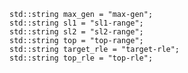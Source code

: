 
	std::string max_gen = "max-gen";
	std::string sl1 = "sl1-range";
	std::string sl2 = "sl2-range";
	std::string top = "top-range";
	std::string target_rle = "target-rle";
	std::string top_rle = "top-rle";
	
